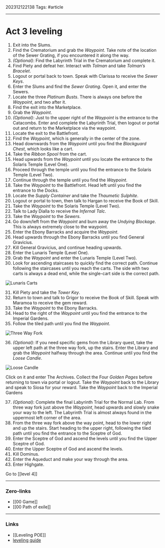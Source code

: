 202312122138
Tags: #article 

---
# Act 3 leveling

1. Exit into the Slums.
2. Find the Crematorium and grab the _Waypoint_. Take note of the location of the Sewer Grating, if you encountered it along the way.
3. _(Optional)_: Find the Labyrinth Trial in the Crematorium and complete it.
4. Find Piety and defeat her. Interact with _Tolman_ and take _Tolman’s Bracelet_.
5. Logout or portal back to town. Speak with Clarissa to receive the _Sewer Keys_.
6. Enter the Slums and find the _Sewer Grating_. Open it, and enter the Sewers.
7. Locate the three _Platinum Busts_. There is always one before the _Waypoint_, and two after it.
8. Find the exit into the Marketplace.
9. Grab the _Waypoint_.
10. _(Optional)_: Just to the upper right of the _Waypoint_ is the entrance to the Catacombs. Enter and complete the Labyrinth Trial, then logout or portal out and return to the Marketplace via the waypoint.
11. Locate the exit to the Battlefront.
12. Find the _Waypoint_, which is generally in the center of the zone.
13. Head downwards from the _Waypoint_ until you find the _Blackguard Chest_, which looks like a cart.
14. Take the _Ribbon Spool_ from the cart.
15. Head upwards from the _Waypoint_ until you locate the entrance to the Solaris Temple (Level One).
16. Proceed through the temple until you find the entrance to the Solaris Temple (Level Two).
17. Continue through the temple until you find the _Waypoint_.
18. Take the _Waypoint_ to the Battlefront. Head left until you find the entrance to the Docks.
19. Locate the _Supply Container_ and take the _Thaumetic Sulphite_.
20. Logout or portal to town, then talk to Hargan to receive the Book of Skill.
21. Take the _Waypoint_ to the Solaris Temple (Level Two).
22. Talk to Lady Dialla to receive the _Infernal Talc_.
23. Take the _Waypoint_ to the _Sewers_.
24. Go down/left from the _Waypoint_ and burn away the _Undying Blockage_. This is always extremely close to the waypoint.
25. Enter the Ebony Barracks and acquire the _Waypoint_.
26. Head upwards through the Ebony Barracks until you find General Gravicius.
27. Kill General Gravicius, and continue heading upwards.
28. Enter the Lunaris Temple (Level One).
29. Grab the _Waypoint_ and enter the Lunaris Temple (Level Two).
30. Look for ascending staircases to quickly find the correct path. Continue following the staircases until you reach the carts. The side with two carts is always a dead end, while the single-cart side is the correct path.

![Lunaris Carts](https://i.imgur.com/E5nIwFU.png?1 "Lunaris Carts")

31. Kill Piety and take the _Tower Key_.
32. Return to town and talk to Grigor to receive the Book of Skill. Speak with Maramoa to receive the gem reward.
33. Take the _Waypoint_ to the Ebony Barracks.
34. Head to the right of the _Waypoint_ until you find the entrance to the Imperial Gardens.
35. Follow the tiled path until you find the _Waypoint_.

![Three Way Fork](https://i.imgur.com/TrY6XxT.png?1 "Three Way Fork")

36. _(Optional)_: If you need specific gems from the Library quest, take the upper left path at the three way fork, up the stairs. Enter the Library and grab the _Waypoint_ halfway through the area. Continue until you find the _Loose Candle_.

![Loose Candle](https://i.imgur.com/PQBuIYy.png?1 "Loose Candle")

Click on it and enter The Archives. Collect the Four _Golden Pages_ before returning to town via portal or logout. Take the _Waypoint_ back to the Library and speak to Siosa for your reward. Take the _Waypoint_ back to the Imperial Gardens

37. _(Optional)_: Complete the final Labyrinth Trial for the Normal Lab. From three way fork just above the _Waypoint_, head upwards and slowly snake your way to the left. The Labyrinth Trial is almost always found in the uppermost left corner of the area.
38. From the three way fork above the way point, head to the lower right and up the stairs. Start heading to the upper right, following the tiled path until you find the entrance to the Sceptre of God.
39. Enter the Sceptre of God and ascend the levels until you find the Upper Sceptre of God.
40. Enter the Upper Sceptre of God and ascend the levels.
41. Kill Dominus.
42. Enter the Aqueduct and make your way through the area.
43. Enter Highgate.

Go to [[level 4]]

---
### Zero-links

- [[00 Game]]
- [[00 Path of exile]]

---
### Links

- [[Leveling POE]]
- [leveling guide](https://www.poe-vault.com/guides/quick-reference-leveling-guide-for-path-of-exile)